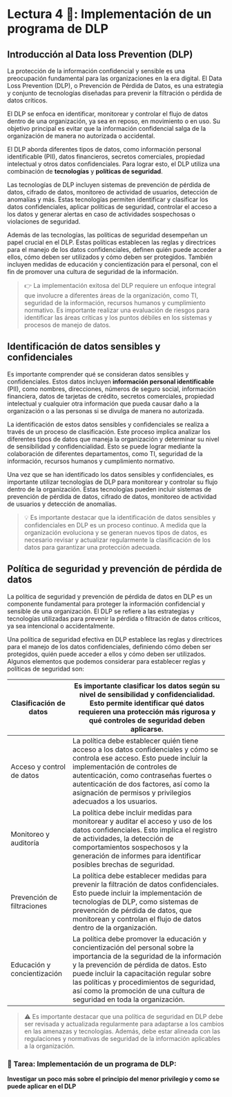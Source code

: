 # Lectura 4 📕: Implementación de un programa de DLP

## Introducción al Data loss Prevention (DLP)

La protección de la información confidencial y sensible es una preocupación fundamental para las organizaciones en la era digital. El Data Loss Prevention (DLP), o Prevención de Pérdida de Datos, es una estrategia y conjunto de tecnologías diseñadas para prevenir la filtración o pérdida de datos críticos.

El DLP se enfoca en identificar, monitorear y controlar el flujo de datos dentro de una organización, ya sea en reposo, en movimiento o en uso. Su objetivo principal es evitar que la información confidencial salga de la organización de manera no autorizada o accidental.

El DLP aborda diferentes tipos de datos, como información personal identificable (PII), datos financieros, secretos comerciales, propiedad intelectual y otros datos confidenciales. Para lograr esto, el DLP utiliza una combinación de **tecnologías** y **políticas de seguridad**.

Las tecnologías de DLP incluyen sistemas de prevención de pérdida de datos, cifrado de datos, monitoreo de actividad de usuarios, detección de anomalías y más. Estas tecnologías permiten identificar y clasificar los datos confidenciales, aplicar políticas de seguridad, controlar el acceso a los datos y generar alertas en caso de actividades sospechosas o violaciones de seguridad.

Además de las tecnologías, las políticas de seguridad desempeñan un papel crucial en el DLP. Estas políticas establecen las reglas y directrices para el manejo de los datos confidenciales, definen quién puede acceder a ellos, cómo deben ser utilizados y cómo deben ser protegidos. También incluyen medidas de educación y concientización para el personal, con el fin de promover una cultura de seguridad de la información.

> 👉 La implementación exitosa del DLP requiere un enfoque integral que involucre a diferentes áreas de la organización, como TI, seguridad de la información, recursos humanos y cumplimiento normativo. Es importante realizar una evaluación de riesgos para identificar las áreas críticas y los puntos débiles en los sistemas y procesos de manejo de datos.

## Identificación de datos sensibles y confidenciales

Es importante comprender qué se consideran datos sensibles y confidenciales. Estos datos incluyen **información personal identificable** (PII), como nombres, direcciones, números de seguro social, información financiera, datos de tarjetas de crédito, secretos comerciales, propiedad intelectual y cualquier otra información que pueda causar daño a la organización o a las personas si se divulga de manera no autorizada.

La identificación de estos datos sensibles y confidenciales se realiza a través de un proceso de clasificación. Este proceso implica analizar los diferentes tipos de datos que maneja la organización y determinar su nivel de sensibilidad y confidencialidad. Esto se puede lograr mediante la colaboración de diferentes departamentos, como TI, seguridad de la información, recursos humanos y cumplimiento normativo.

Una vez que se han identificado los datos sensibles y confidenciales, es importante utilizar tecnologías de DLP para monitorear y controlar su flujo dentro de la organización. Estas tecnologías pueden incluir sistemas de prevención de pérdida de datos, cifrado de datos, monitoreo de actividad de usuarios y detección de anomalías.

> 💡 Es importante destacar que la identificación de datos sensibles y confidenciales en DLP es un proceso continuo. A medida que la organización evoluciona y se generan nuevos tipos de datos, es necesario revisar y actualizar regularmente la clasificación de los datos para garantizar una protección adecuada.

## Política de seguridad y prevención de pérdida de datos

La política de seguridad y prevención de pérdida de datos en DLP es un componente fundamental para proteger la información confidencial y sensible de una organización. El DLP se refiere a las estrategias y tecnologías utilizadas para prevenir la pérdida o filtración de datos críticos, ya sea intencional o accidentalmente.

Una política de seguridad efectiva en DLP establece las reglas y directrices para el manejo de los datos confidenciales, definiendo cómo deben ser protegidos, quién puede acceder a ellos y cómo deben ser utilizados. Algunos elementos que podemos considerar para establecer reglas y políticas de seguridad son:

| Clasificación de datos | Es importante clasificar los datos según su nivel de sensibilidad y confidencialidad. Esto permite identificar qué datos requieren una protección más rigurosa y qué controles de seguridad deben aplicarse. |
| --- | --- |
| Acceso y control de datos | La política debe establecer quién tiene acceso a los datos confidenciales y cómo se controla ese acceso. Esto puede incluir la implementación de controles de autenticación, como contraseñas fuertes o autenticación de dos factores, así como la asignación de permisos y privilegios adecuados a los usuarios. |
| Monitoreo y auditoría | La política debe incluir medidas para monitorear y auditar el acceso y uso de los datos confidenciales. Esto implica el registro de actividades, la detección de comportamientos sospechosos y la generación de informes para identificar posibles brechas de seguridad. |
| Prevención de filtraciones | La política debe establecer medidas para prevenir la filtración de datos confidenciales. Esto puede incluir la implementación de tecnologías de DLP, como sistemas de prevención de pérdida de datos, que monitorean y controlan el flujo de datos dentro de la organización. |
| Educación y concientización | La política debe promover la educación y concientización del personal sobre la importancia de la seguridad de la información y la prevención de pérdida de datos. Esto puede incluir la capacitación regular sobre las políticas y procedimientos de seguridad, así como la promoción de una cultura de seguridad en toda la organización. |

> ⚠️ Es importante destacar que una política de seguridad en DLP debe ser revisada y actualizada regularmente para adaptarse a los cambios en las amenazas y tecnologías. Además, debe estar alineada con las regulaciones y normativas de seguridad de la información aplicables a la organización.

### 📝 Tarea: Implementación de un programa de DLP:

**Investigar un poco más sobre el principio del menor privilegio y como se puede aplicar en el DLP**